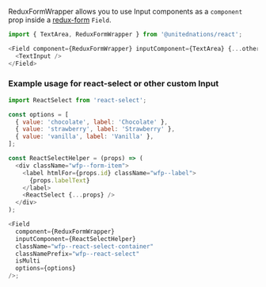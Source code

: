 ReduxFormWrapper allows you to use Input components as a `component` prop inside a [redux-form](https://redux-form.com) `Field`.

```js
import { TextArea, ReduxFormWrapper } from '@unitednations/react';
```

```js
<Field component={ReduxFormWrapper} inputComponent={TextArea} {...otherProps}>
  <TextInput />
</Field>
```

### Example usage for react-select or other custom Input

```js
import ReactSelect from 'react-select';

const options = [
  { value: 'chocolate', label: 'Chocolate' },
  { value: 'strawberry', label: 'Strawberry' },
  { value: 'vanilla', label: 'Vanilla' },
];

const ReactSelectHelper = (props) => (
  <div className="wfp--form-item">
    <label htmlFor={props.id} className="wfp--label">
      {props.labelText}
    </label>
    <ReactSelect {...props} />
  </div>
);

<Field
  component={ReduxFormWrapper}
  inputComponent={ReactSelectHelper}
  className="wfp--react-select-container"
  classNamePrefix="wfp--react-select"
  isMulti
  options={options}
/>;
```
